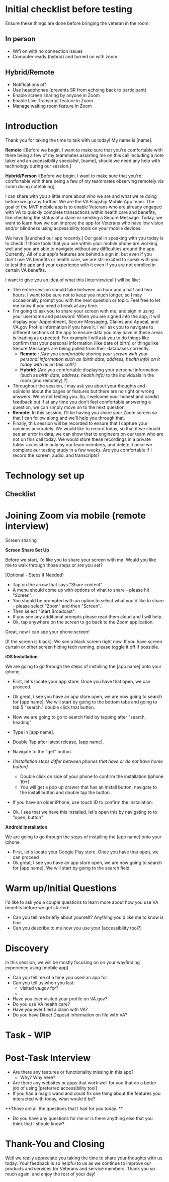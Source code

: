 
# Initial checklist before testing

Ensure these things are done before bringing the veteran in the room.

## In person

- Wifi on with no connection issues
- Computer ready (hybrid) and turned on with zoom

## Hybrid/Remote

- Notifications off
- Use headphones (prevents SR from echoing back to participant)
- Enable screen sharing by anyone in Zoom
- Enable Live Transcript feature in Zoom
- Manage waiting room feature in Zoom

# Introduction

Thank you for taking the time to talk with us today! My name is [name].

**Remote** :[Before we begin, I want to make sure that you&#39;re comfortable with there being a few of my teammates assisting me on this call including a note taker and an accessibility specialist, [name], should we need any help with technology during our session.]

**Hybrid/Person** :[Before we begin, I want to make sure that you&#39;re comfortable with there being a few of my teammates observing remotely via zoom doing notetaking]

I can share with you a little more about who we are and what we&#39;re doing before we go any further. We are the VA Flagship Mobile App team. The goal of the MVP mobile app is to enable Veterans who are already engaged with VA to quickly complete transactions within health care and benefits, like checking the status of a claim or sending a Secure Message. Today, we want to learn how we can improve the app for Veterans who have low vision and/or blindness using accessibility tools on your mobile devices.

We have [launched our app recently.] Our goal in speaking with you today is to check if those tools that you use within your mobile phone are working well and you are able to navigate without any difficulties around the app. Currently, All of our app&#39;s features are behind a sign in, but even if you don&#39;t use VA benefits or health care, we are still excited to speak with you to test the app and your experience with it even if you are not enrolled in certain VA benefits.

I want to give you an idea of what this [interview/call] will be like:

- The entire session should take between an hour and a half and two hours. I want to be sure not to keep you much longer, so I may occasionally prompt you with the next question or topic. Feel free to let me know if you need a break at any time.
- I&#39;m going to ask you to share your screen with me, and sign in using your username and password. When you are signed into the app, it will display your Appointment, Secure Messaging, Claims and Appeal, and VA.gov Profile information if you have it. I will ask you to navigate to different sections of the app to ensure data you may have in these areas is loading as expected. For example I will ask you to do things like confirm that your personal information (like date of birth) or things like Secure Messages are being pulled from their databases correctly.
  - **Remote** _: [Are you comfortable sharing your screen with your personal information such as (birth date, address, health info) on it today with us on this call?]_
  - **Hybrid:** [Are you comfortable displaying your personal information (such as _birth date, address, health info)_ to the individuals in the room (and remotely) ?]
- Throughout the session, I may ask you about your thoughts and opinions about the pages or features but there are no right or wrong answers. We&#39;re not testing you. So, I welcome your honest and candid feedback but if at any time you don&#39;t feel comfortable answering a question, we can simply move on to the next question.
- **Remote:** In this session, I&#39;ll be having you share your Zoom screen so that I can follow along and we&#39;ll help you through that.
- Finally, this session will be recorded to ensure that I capture your opinions accurately. We would like to record today, so that if we should see an error in data, we can show that to engineers on our team who are not on this call today. We would store these recordings in a private folder accessible only by our team members, and delete it once we complete our testing study in a few weeks. Are you comfortable if I record the screen, audio, and transcripts?

# Technology set up

## Checklist

# Joining Zoom via mobile (remote interview)

Screen sharing

**Screen Share Set Up**

Before we start, I&#39;d like you to share your screen with me. Would you like me to walk through those steps or are you set?

[Optional - Steps if Needed]

- Tap on the arrow that says &quot;Share content&quot;.
- A menu should come up with options of what to share - please hit &quot;Screen&quot;.
- You should be prompted with an option to select what you&#39;d like to share - please select &quot;Zoom&quot; and then &quot;Screen&quot;.
- Then select &quot;Start Broadcast&quot;.
- If you see any additional prompts please read them aloud and I will help.
- Ok, tap anywhere on the screen to go back to the Zoom application.

Great, now I can see your phone screen!

[If the screen is black]: We see a black screen right now. If you have screen curtain or other screen hiding tech running, please toggle it off if possible.

**iOS Installation**

We are going to go through the steps of installing the [app name] onto your iphone.

- First, let&#39;s locate your app store. Once you have that open, we can proceed.
- Ok great, I see you have an app store open, we are now going to search for [app name]. We will start by going to the bottom tabs and going to tab 5 &quot;search.&quot; double click that button.
- Now we are going to go to search field by tapping after &quot;search, heading&quot;
- Type in [app name].
- Double Tap after latest release, [app name],
- Navigate to the &quot;get&quot; button.
- _[Installation steps differ between phones that have or do not have home button]_
  - Double click on side of your phone to confirm the installation (iphone 10+)
  - You will get a pop up drawer that has an install button, navigate to the install button and double tap the button.
- If you have an older iPhone, use touch ID to confirm the installation.

- Ok, I see that we have this installed, let&#39;s open this by navigating to to &quot;open, button&quot;

**Android Installation**

We are going to go through the steps of installing the [app name] onto your iphone.

- First, let&#39;s locate your Google Play store. Once you have that open, we can proceed
- Ok great, I see you have an app store open, we are now going to search for [app name]. We will start by going to the search field

#


# Warm up/Initial Questions

I&#39;d like to ask you a couple questions to learn more about how you use VA benefits before we get started:

- Can you tell me briefly about yourself? Anything you&#39;d like me to know is fine
- Can you describe to me how you use your [accessibility tool?]

# Discovery

In this session, we will be mostly focusing on on your wayfinding experience using [mobile app]

- Can you tell me of a time you used an app for:
- Can you tell us when you last:
  - visited va.gov for?
  -
- Have you ever visited your profile on VA.gov?
- Do you use VA health care?
- Have you ever filed a claim with VA?
- Do you have Direct Deposit information on file with VA?

# Task - WIP



# Post-Task Interview

- Are there any features or functionality missing in this app?
  - Why? Why here?
- Are there any websites or apps that work well for you that do a better job of using [preferred accessibility tool]
- If you had a magic wand and could fix one thing about the features you interacted with today, what would it be?

**Those are all the questions that I had for you today.
**
- Do you have any questions for me or is there anything else that you think that I should know?

##

# Thank-You and Closing

Well we really appreciate you taking the time to share your thoughts with us today. Your feedback is so helpful to us as we continue to improve our products and services for Veterans and service members. Thank you so much again, and enjoy the rest of your day!

